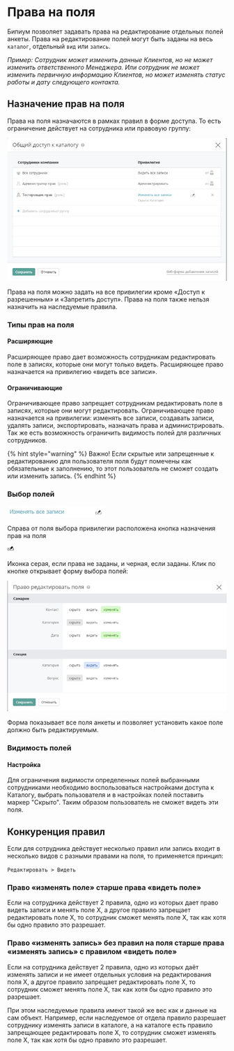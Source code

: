 # Права на поля

Бипиум позволяет задавать права на редактирование отдельных полей анкеты. Права на редактирование полей могут быть заданы на весь `каталог`, отдельный `вид` или `запись`.

_Пример: Сотрудник может изменить данные Клиентов, но не может изменить ответственного Менеджера. Или сотрудник не может изменить первичную информацию Клиентов, но может изменять статус работы и дату следующего контакта._

## Назначение прав на поля

Права на поля назначаются в рамках правил в форме доступа. То есть ограничение действует на сотрудника или правовую группу:

![](.gitbook/assets/1.jpg)

Права на поля можно задать на все привилегии кроме «Доступ к разрешенным» и «Запретить доступ». Права на поля также нельзя назначить на наследуемые правила.

### Типы прав на поля

#### Расширяющие

Расширяющее право дает возможность сотрудникам редактировать поле в записях, которые они могут только видеть. Расширяющее право назначается на привилегию «видеть все записи».

#### Ограничивающие

Ограничивающее право запрещает сотрудникам редактировать поле в записях, которые они могут редактировать. Ограничивающее право назначается на привилегии: изменять все записи, создавать записи, удалять записи, экспортировать, назначать права и администрировать. Так же есть возможность ограничить видимость полей для различных сотрудников.

{% hint style="warning" %}
Важно! Если скрытые или запрещенные к редактированию для пользователя поля будут помечены как обязательные к заполнению, то этот пользователь не сможет создать или изменить запись.
{% endhint %}

### Выбор полей

![](.gitbook/assets/3.jpg)

Справа от поля выбора привилегии расположена кнопка назначения прав на поля&#x20;

![](.gitbook/assets/rights-fields-icon.jpg)

Иконка серая, если права не заданы, и черная, если заданы. Клик по кнопке открывает форму выбора полей:

![](.gitbook/assets/2.jpg)

Форма показывает все поля анкеты и позволяет установить какое поле должно быть редактируемым.

### Видимость полей

#### Настройка

Для ограничения видимости определенных полей выбранными сотрудниками необходимо воспользоваться настройками доступа к Каталогу, выбрать пользователя и в настройках полей поставить маркер "Скрыто". Таким образом пользователь не сможет видеть эти поля.&#x20;

## Конкуренция правил

Если для сотрудника действует несколько правил или запись входит в несколько видов с разными правами на поля, то применяется принцип:

`Редактировать > Видеть`

### Право «изменять поле» старше права «видеть поле»

Если на сотрудника действует 2 правила, одно из которых дает право видеть записи и менять поле Х, а другое правило запрещает редактировать поле Х, то сотрудник сможет менять поле Х, так как хотя бы одно правило это разрешает.

### Право «изменять запись» без правил на поля старше права «изменять запись» с правилом «видеть поле»

Если на сотрудника действует 2 правила, одно из которых даёт изменять записи и не имеет отдельных условия на редактирования поля Х, а другое правило запрещает редактировать поле Х, то сотрудник сможет менять поле Х, так как хотя бы одно правило это разрешает.

При этом наследуемые правила имеют такой же вес как и данные на сам объект. Например, если наследуемое от отдела правило разрешает сотруднику изменять записи в каталоге, а на каталоге есть правило запрещающее редактировать поле Х, то сотрудник сможет изменять поле Х, так как хотя бы одно правило это разрешает.
